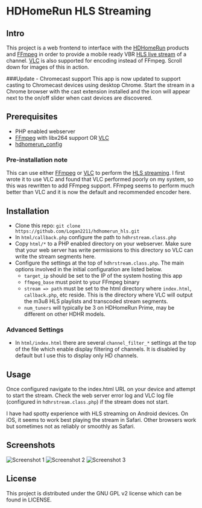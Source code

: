 # HDHomeRun HLS Streaming
## Intro
This project is a web frontend to interface with the [HDHomeRun](http://www.silicondust.com/) products and [FFmpeg](https://www.ffmpeg.org/) in order to provide a mobile ready VBR [HLS live stream](http://en.wikipedia.org/wiki/HTTP_Live_Streaming) of a channel. [VLC](http://www.videolan.org/vlc/) is also supported for encoding instead of FFmpeg. Scroll down for images of this in action.

###Update - Chromecast support
This app is now updated to support casting to Chromecast devices using desktop Chrome. Start the stream in a Chrome browser with the cast extension installed and the icon will appear next to the on/off slider when cast devices are discovered.

## Prerequisites
* PHP enabled webserver
* [FFmpeg](https://www.ffmpeg.org/) with libx264 support OR [VLC](http://www.videolan.org/vlc/)
* [hdhomerun_config](http://www.silicondust.com/support/downloads/)

### Pre-installation note
This can use either [FFmpeg](https://www.ffmpeg.org/) or [VLC](http://www.videolan.org/vlc/) to perform the [HLS streaming](http://en.wikipedia.org/wiki/HTTP_Live_Streaming). I first wrote it to use VLC and found that VLC performed poorly on my system, so this was rewritten to add FFmpeg support. FFmpeg seems to perform much better than VLC and it is now the default and recommended encoder here.

## Installation
* Clone this repo: `git clone https://github.com/Logan2211/hdhomerun_hls.git`
* In `html/callback.php` configure the path to `hdhrstream.class.php`
* Copy `html/*` to a PHP enabled directory on your webserver. Make sure that your web server has write permissions to this directory so VLC can write the stream segments here.
* Configure the settings at the top of `hdhrstream.class.php`. The main options involved in the initial configuration are listed below.
	* `target_ip` should be set to the IP of the system hosting this app
	* `ffmpeg_base` must point to your FFmpeg binary
	* `stream => path` must be set to the html directory where `index.html`, `callback.php`, etc reside. This is the directory where VLC will output the m3u8 HLS playlists and transcoded stream segments.
	* `num_tuners` will typically be 3 on HDHomeRun Prime, may be different on other HDHR models.
	
### Advanced Settings
* In `html/index.html` there are several `channel_filter_*` settings at the top of the file which enable display filtering of channels. It is disabled by default but I use this to display only HD channels.

## Usage
Once configured navigate to the index.html URL on your device and attempt to start the stream. Check the web server error log and VLC log file (configured in `hdhrstream.class.php`) if the stream does not start.

I have had spotty experience with HLS streaming on Android devices. On iOS, it seems to work best playing the stream in Safari. Other browsers work but sometimes not as reliably or smoothly as Safari.

## Screenshots
![Screenshot 1](http://i.imgur.com/Xz3gt5a.png) ![Screenshot 2](http://i.imgur.com/pTWCmHd.png) ![Screenshot 3](http://i.imgur.com/zWMGDS8.png)

## License

This project is distributed under the GNU GPL v2 license which can be found in LICENSE.
